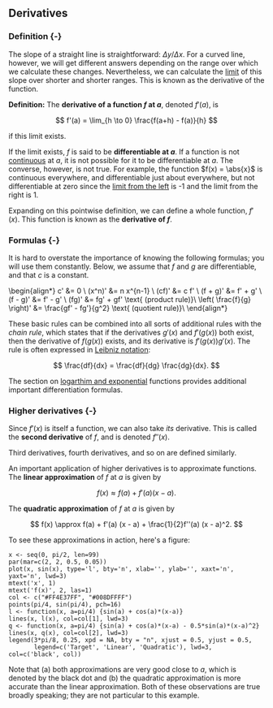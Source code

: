 ## Derivatives

### Definition {-}

The slope of a straight line is straightforward: $\Delta y / \Delta x$. For a curved line, however, we will get different answers depending on the range over which we calculate these changes. Nevertheless, we can calculate the [limit](limits-and-continuity.html) of this slope over shorter and shorter ranges. This is known as the derivative of the function.

**Definition:** The **derivative of a function $f$ at $a$**, denoted $f'(a)$, is

$$ f'(a) = \lim_{h \to 0} \frac{f(a+h) - f(a)}{h} $$

if this limit exists.

If the limit exists, $f$ is said to be **differentiable at $a$**. If a function is not [continuous](limits-and-continuity.html#continuity) at $a$, it is not possible for it to be differentiable at $a$. The converse, however, is not true. For example, the function $f(x) = \abs{x}$ is continuous everywhere, and differentiable just about everywhere, but not differentiable at zero since the [limit from the left](limits-and-continuity.html) is -1 and the limit from the right is 1.

Expanding on this pointwise definition, we can define a whole function, $f'(x)$. This function is known as the **derivative of $f$**.

### Formulas {-}

It is hard to overstate the importance of knowing the following formulas; you will use them constantly. Below, we assume that $f$ and $g$ are differentiable, and that $c$ is a constant.

\begin{align*}
c' &= 0 \\
(x^n)' &= n x^{n-1} \\
(cf)' &= c f' \\
(f + g)' &= f' + g' \\
(f - g)' &= f' - g' \\
(fg)' &= fg' + gf' \text{ (product rule)}\\
\left( \frac{f}{g} \right)' &= \frac{gf' - fg'}{g^2}  \text{ (quotient rule)}\\
\end{align*}

These basic rules can be combined into all sorts of additional rules with the *chain rule*, which states that if the derivatives $g'(x)$ and $f'(g(x))$ both exist, then the derivative of $f(g(x))$ exists, and its derivative is $f'(g(x))g'(x)$. The rule is often expressed in [Leibniz notation](https://en.wikipedia.org/wiki/Leibniz%27s_notation):

$$ \frac{df}{dx} = \frac{df}{dg} \frac{dg}{dx}. $$

The section on [logarthim and exponential](logarithm-and-exponential.html) functions provides additional important differentiation formulas.

### Higher derivatives {-}

Since $f'(x)$ is itself a function, we can also take *its* derivative. This is called the **second derivative** of $f$, and is denoted $f''(x)$.

Third derivatives, fourth derivatives, and so on are defined similarly. 

An important application of higher derivatives is to approximate functions. The **linear approximation** of $f$ at $a$ is given by

$$ f(x) \approx f(a) + f'(a) (x - a). $$

The **quadratic approximation** of $f$ at $a$ is given by

$$ f(x) \approx f(a) + f'(a) (x - a) + \frac{1}{2}f''(a) (x - a)^2. $$

To see these approximations in action, here's a figure:

```{r, echo=FALSE, fig.width=4, fig.height=3}
x <- seq(0, pi/2, len=99)
par(mar=c(2, 2, 0.5, 0.05))
plot(x, sin(x), type='l', bty='n', xlab='', ylab='', xaxt='n', yaxt='n', lwd=3)
mtext('x', 1)
mtext('f(x)', 2, las=1)
col <- c("#FF4E37FF", "#008DFFFF")
points(pi/4, sin(pi/4), pch=16)
l <- function(x, a=pi/4) {sin(a) + cos(a)*(x-a)}
lines(x, l(x), col=col[1], lwd=3)
q <- function(x, a=pi/4) {sin(a) + cos(a)*(x-a) - 0.5*sin(a)*(x-a)^2}
lines(x, q(x), col=col[2], lwd=3)
legend(3*pi/8, 0.25, xpd = NA, bty = "n", xjust = 0.5, yjust = 0.5,
       legend=c('Target', 'Linear', 'Quadratic'), lwd=3, col=c('black', col))
```

Note that (a) both approximations are very good close to $a$, which is denoted by the black dot and (b) the quadratic approximation is more accurate than the linear approximation. Both of these observations are true broadly speaking; they are not particular to this example.
